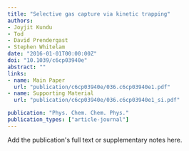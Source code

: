 ```yaml
---
title: "Selective gas capture via kinetic trapping"
authors:
- Joyjit Kundu
- Tod
- David Prendergast
- Stephen Whitelam
date: "2016-01-01T00:00:00Z"
doi: "10.1039/c6cp03940e"
abstract: ""
links:
- name: Main Paper
  url: "publication/c6cp03940e/036.c6cp03940e1.pdf" 
- name: Supporting Material
  url: "publication/c6cp03940e/036.c6cp03940e1_si.pdf" 

publication: "Phys. Chem. Chem. Phys."
publication_types: ["article-journal"]
---
```


Add the publication's full text or supplementary notes here.
